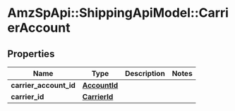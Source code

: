 # AmzSpApi::ShippingApiModel::CarrierAccount

## Properties
Name | Type | Description | Notes
------------ | ------------- | ------------- | -------------
**carrier_account_id** | [**AccountId**](AccountId.md) |  | 
**carrier_id** | [**CarrierId**](CarrierId.md) |  | 

